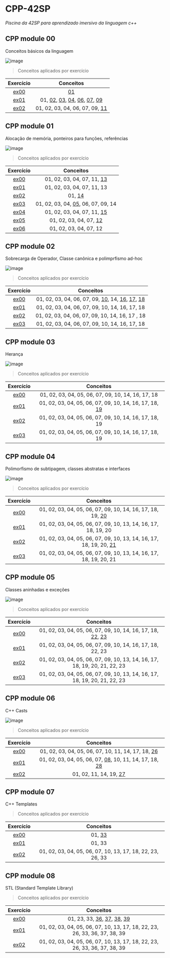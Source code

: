 # CPP-42SP
_Piscina da 42SP para aprendizado imersivo da linguagem c++_

## CPP module 00
Conceitos básicos da linguagem

![image](https://github.com/Thayhabeck/CPP-42SP/assets/83835069/0f0dda19-b6c9-4f5e-a2cb-391a7fdcc977)



>Conceitos aplicados por exercício

| **Exercício**  | **Conceitos** |
| :---: | :---: |
| [ex00](CPP_module00/ex00) | [01](concept/01_stdio_Functions) |
| [ex01](CPP_module00/ex01) | 01, [02](concept/02_classes_and_instances), [03](concept/03_member_atributes_and_functions), [04](concept/04_this), [06](concept/06_const), [07](concept/07_visibility), [09](concept/09_acessors)  |
| [ex02](CPP_module00/ex02) | 01, 02, 03, 04, 06, 07, 09, [11](concept/11_nomMember_attr_func)|


## CPP module 01
Alocação de memória, ponteiros para funções, referências

![image](https://github.com/Thayhabeck/CPP-42SP/assets/83835069/abb4ebaf-ba7b-4b3c-80c6-c69e01490366)


>Conceitos aplicados por exercício

| **Exercício**  | **Conceitos** |
| :---: | :---: |
| [ex00](CPP_module01/ex00) | 01, 02, 03, 04, 07, 11, [13](concept/13_new_and_delete)|
| [ex01](CPP_module01/ex01) | 01, 02, 03, 04, 07, 11, 13|
| [ex02](CPP_module01/ex02) | 01, [14](concept/14_references)|
| [ex03](CPP_module01/ex03) | 01, 02, 03, 04, [05](concept/05_init_list), 06, 07, 09, 14|
| [ex04](CPP_module01/ex04) | 01, 02, 03, 04, 07, 11, [15](concept/15_filestream)|
| [ex05](CPP_module01/ex05) | 01, 02, 03, 04, 07, [12](concept/12_pointer_to_member)|
| [ex06](CPP_module01/ex06) | 01, 02, 03, 04, 07, 12|


## CPP module 02
Sobrecarga de Operador, Classe canônica e polimprfismo ad-hoc

![image](https://github.com/Thayhabeck/CPP-42SP/assets/83835069/abb4ebaf-ba7b-4b3c-80c6-c69e01490366)


>Conceitos aplicados por exercício

| **Exercício**  | **Conceitos** |
| :---: | :---: |
| [ex00](CPP_module02/ex00) | 01, 02, 03, 04, 06, 07, 09, [10](concept/10_comparisons), 14, [16](concept/16_ad-hoc_polymorphism), [17](concept/17_operator_overload), [18](concept/18_canonical_form) |
| [ex01](CPP_module02/ex01) | 01, 02, 03, 04, 06, 07, 09, 10, 14, 16, 17, 18 |
| [ex02](CPP_module02/ex02) | 01, 02, 03, 04, 06, 07, 09, 10, 14, 16, 17 , 18 |
| [ex03](CPP_module02/ex03) | 01, 02, 03, 04, 06, 07, 09, 10, 14, 16, 17, 18 |


## CPP module 03
Herança

![image](https://github.com/Thayhabeck/CPP-42SP/assets/83835069/abb4ebaf-ba7b-4b3c-80c6-c69e01490366)


>Conceitos aplicados por exercício

| **Exercício**  | **Conceitos** |
| :---: | :---: |
| [ex00](CPP_module03/ex00) | 01, 02, 03, 04, 05, 06, 07, 09, 10, 14, 16, 17, 18 |
| [ex01](CPP_module03/ex01) | 01, 02, 03, 04, 05, 06, 07, 09, 10, 14, 16, 17, 18, [19](concept/19_inheritance) |
| [ex02](CPP_module03/ex02) | 01, 02, 03, 04, 05, 06, 07, 09, 10, 14, 16, 17, 18, 19 |
| [ex03](CPP_module03/ex03) | 01, 02, 03, 04, 05, 06, 07, 09, 10, 14, 16, 17, 18, 19 |


## CPP module 04
Polimorfismo de subtipagem, classes abstratas e interfaces

![image](https://github.com/Thayhabeck/CPP-42SP/assets/83835069/abb4ebaf-ba7b-4b3c-80c6-c69e01490366)


>Conceitos aplicados por exercício

| **Exercício**  | **Conceitos** |
| :---: | :---: |
| [ex00](CPP_module04/ex00) | 01, 02, 03, 04, 05, 06, 07, 09, 10, 14, 16, 17, 18, 19, [20](concept/20_sub-typing-polimorphism) |
| [ex01](CPP_module04/ex01) | 01, 02, 03, 04, 05, 06, 07, 09, 10, 13, 14, 16, 17, 18, 19, 20 |
| [ex02](CPP_module04/ex02) | 01, 02, 03, 04, 05, 06, 07, 09, 10, 13, 14, 16, 17, 18, 19, 20, [21](concept/21_abstract_classes_and_interfaces) |
| [ex03](CPP_module04/ex03) | 01, 02, 03, 04, 05, 06, 07, 09, 10, 13, 14, 16, 17, 18, 19, 20, 21 |


## CPP module 05
Classes aninhadas e exceções

![image](https://github.com/Thayhabeck/CPP-42SP/assets/83835069/abb4ebaf-ba7b-4b3c-80c6-c69e01490366)


>Conceitos aplicados por exercício

| **Exercício**  | **Conceitos** |
| :---: | :---: |
| [ex00](CPP_module05/ex00) | 01, 02, 03, 04, 05, 06, 07, 09, 10, 14, 16, 17, 18, [22](concept/22_nested_classes), [23](concept/23_exceptions) |
| [ex01](CPP_module05/ex01) | 01, 02, 03, 04, 05, 06, 07, 09, 10, 14, 16, 17, 18, 22, 23 |
| [ex02](CPP_module05/ex02) | 01, 02, 03, 04, 05, 06, 07, 09, 10, 13, 14, 16, 17, 18, 19, 20, 21, 22, 23 |
| [ex03](CPP_module05/ex03) | 01, 02, 03, 04, 05, 06, 07, 09, 10, 13, 14, 16, 17, 18, 19, 20, 21, 22, 23 |


## CPP module 06
C++ Casts

![image](https://github.com/Thayhabeck/CPP-42SP/assets/83835069/abb4ebaf-ba7b-4b3c-80c6-c69e01490366)


>Conceitos aplicados por exercício

| **Exercício**  | **Conceitos** |
| :---: | :---: |
| [ex00](CPP_module06/ex00) | 01, 02, 03, 04, 05, 06, 07, 10, 11, 14, 17, 18, [26](concept/26_static_cast) |
| [ex01](CPP_module06/ex01) | 01, 02, 03, 04, 05, 06, 07, [08](concept/08_classes_vs_structs), 10, 11, 14, 17, 18, [28](concept/28_reinterpret_cast) |
| [ex02](CPP_module06/ex02) | 01, 02, 11, 14, 19, [27](concept/27_dynamic_cast) |


## CPP module 07
C++ Templates

>Conceitos aplicados por exercício

| **Exercício**  | **Conceitos** |
| :---: | :---: |
| [ex00](CPP_module07/ex00) | 01, [33](concept/33_templates) |
| [ex01](CPP_module07/ex01) | 01, 33 |
| [ex02](CPP_module07/ex02) | 01, 02, 03, 04, 05, 06, 07, 10, 13, 17, 18, 22, 23, 26, 33 |


## CPP module 08
STL (Standard Template Library)

>Conceitos aplicados por exercício

| **Exercício**  | **Conceitos** |
| :---: | :---: |
| [ex00](CPP_module08/ex00) | 01, 23, 33, [36](concept/36_STL), [37](concept/37_STL_containers), [38](concept/38_STL_algorithms), [39](concept/39_STL_iterators) |
| [ex01](CPP_module08/ex01) | 01, 02, 03, 04, 05, 06, 07, 10, 13, 17, 18, 22, 23, 26, 33, 36, 37, 38, 39 |
| [ex02](CPP_module08/ex02) | 01, 02, 03, 04, 05, 06, 07, 10, 13, 17, 18, 22, 23, 26, 33, 36, 37, 38, 39 |
